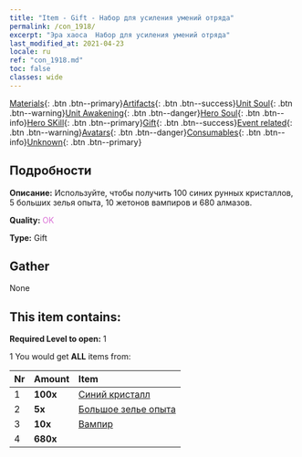 ```yaml
---
title: "Item - Gift - Набор для усиления умений отряда"
permalink: /con_1918/
excerpt: "Эра хаоса  Набор для усиления умений отряда"
last_modified_at: 2021-04-23
locale: ru
ref: "con_1918.md"
toc: false
classes: wide
---
```

 [Materials](/ItemsRU/){: .btn .btn--primary}[Artifacts](/ItemsRU/Artifacts/){: .btn .btn--success}[Unit Soul](/ItemsRU/UnitSoul/){: .btn .btn--warning}[Unit Awakening](/ItemsRU/UnitAwakening/){: .btn .btn--danger}[Hero Soul](/ItemsRU/HeroSoul/){: .btn .btn--info}[Hero SKill](/ItemsRU/HeroSkill/){: .btn .btn--primary}[Gift](/ItemsRU/Gift/){: .btn .btn--success}[Event related](/ItemsRU/Events/){: .btn .btn--warning}[Avatars](/ItemsRU/Avatars/){: .btn .btn--danger}[Consumables](/ItemsRU/Consumables/){: .btn .btn--info}[Unknown](/ItemsRU/Unknown/){: .btn .btn--primary}

## Подробности
 **Описание:** Используйте, чтобы получить 100 синих рунных кристаллов, 5 больших зелья опыта, 10 жетонов вампиров и 680 алмазов.

 **Quality:** <span style="color: #DA70D6">OK</span>

 **Type:** Gift

## Gather

  None

## This item contains:

 **Required Level to open:** 1

 1 You would get **ALL** items  from:

  | Nr | Amount |     Item    |
  |:---|:-------|:------------|
  | 1 |  **100x** | [Синий кристалл](/ItemsRU/con_716/) |  | 
  | 2 |  **5x** | [Большое зелье опыта](/ItemsRU/con_702/) |  | 
  | 3 |  **10x** | [Вампир](/ItemsRU/unt_211/) |  | 
  | 4 |  **680x** | <i class="fas fa-gem"/> |  | 
